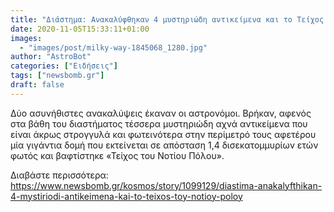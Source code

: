 ```yaml
---
title: "Διάστημα: Ανακαλύφθηκαν 4 μυστηριώδη αντικείμενα και το Τείχος του Νοτίου Πόλου"
date: 2020-11-05T15:33:11+01:00
images:
  - "images/post/milky-way-1845068_1280.jpg"
author: "AstroBot"
categories: ["Ειδήσεις"]
tags: ["newsbomb.gr"]
draft: false
---
```


Δύο ασυνήθιστες ανακαλύψεις έκαναν οι αστρονόμοι. Βρήκαν, αφενός στα βάθη του διαστήματος τέσσερα μυστηριώδη αχνά αντικείμενα που είναι άκρως στρογγυλά και φωτεινότερα στην περίμετρό τους αφετέρου μία γιγάντια δομή που εκτείνεται σε απόσταση 1,4 δισεκατομμυρίων ετών φωτός και βαφτίστηκε «Τείχος του Νοτίου Πόλου».

Διαβάστε περισσότερα: https://www.newsbomb.gr/kosmos/story/1099129/diastima-anakalyfthikan-4-mystiriodi-antikeimena-kai-to-teixos-toy-notioy-poloy
